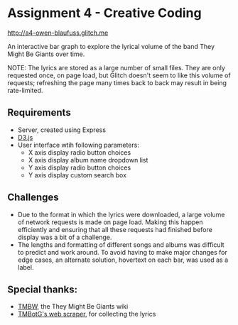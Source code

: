 Assignment 4 - Creative Coding
===
http://a4-owen-blaufuss.glitch.me

An interactive bar graph to explore the lyrical volume of the band They Might Be Giants over time.

NOTE: The lyrics are stored as a large number of small files. They are only requested once, on page load, but Glitch doesn't seem to like this volume of requests; refreshing the page many times back to back may result in being rate-limited.

Requirements
------------
- Server, created using Express
- [D3.js](https://d3js.org)
- User interface wtih following parameters:
    - X axis display radio button choices
    - X axis display album name dropdown list
    - Y axis display radio button choices
    - Y axis display custom search box

Challenges
----------
- Due to the format in which the lyrics were downloaded, a large volume of network requests is made on page load. Making this happen efficiently and ensuring that all these requests had finished before display was a bit of a challenge.
- The lengths and formatting of different songs and albums was difficult to predict and work around. To avoid having to make major changes for edge cases, an alternate solution, hovertext on each bar, was used as a label.

Special thanks:
-----------
- [TMBW](https://tmbw.net), the They Might Be Giants wiki
- [TMBotG's web scraper](https://github.com/bgporter/tmbotg), for collecting the lyrics 